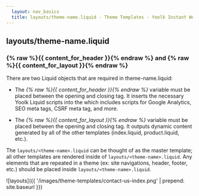 ```yaml
---
  layout: nav_basics
  title: layouts/theme-name.liquid - Theme Templates - Yoolk Instant Website Themes
---
```


<h2 class="section-title">layouts/theme-name.liquid</h2>


### **{% raw %}{{ content_for_header }}{% endraw %} and {% raw %}{{ content_for_layout }}{% endraw %}**

There are two Liquid objects that are required in theme-name.liquid:

* The _{% raw %}{{ content_for_header }}{% endraw %}_ variable must be placed between the opening and closing <head> tag. It inserts the necessary Yoolk Liquid scripts into the <head> which includes scripts for Google Analytics, SEO meta tags, CSRF meta tag, and more.

* The _{% raw %}{{ content_for_layout }}{% endraw %}_ variable must be placed between the opening and closing <body> tag. It outputs dynamic content generated by all of the other templates (index.liquid, product.liquid, etc.).


The `layouts/<theme-name>.liquid` can be thought of as the master template; all other templates are rendered inside of `layouts/<theme-name>.liquid`. Any elements that are repeated in a theme (ex: site navigations, header, footer, etc.) should be placed inside `layouts/<theme-name>.liquid`.

![layouts]({{ '/images/theme-templates/contact-us-index.png' | prepend: site.baseurl }})
